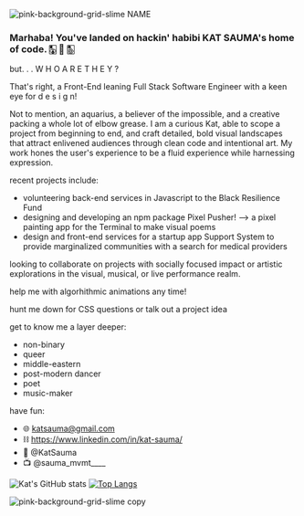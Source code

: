 
![pink-background-grid-slime NAME](https://user-images.githubusercontent.com/74579728/117240753-6431ca00-ade6-11eb-8bbd-96842c72f260.jpg)



### Marhaba! You've landed on hackin' habibi KAT SAUMA's home of code. 🀣 🧿 🀢
<!--
**kat-sauma/kat-sauma** is a ✨ _special_ ✨ repository because its `README.md` (this file) appears on your GitHub profile. -->

but. . .  W H O   A R E   T H E Y   ?
 
That's right, a Front-End leaning Full Stack Software Engineer with a keen eye for d e s i g n! 

Not to mention, an aquarius, a believer of the impossible, and a creative packing a whole lot of elbow grease. 
I am a curious Kat, able to scope a project from beginning to end, and craft detailed, bold visual landscapes that attract enlivened audiences through clean code and intentional art. My work hones the user's experience to be a fluid experience while harnessing expression. 

recent projects include: 
* volunteering back-end services in Javascript to the Black Resilience Fund
* designing and developing an npm package Pixel Pusher! --> a pixel painting app for the Terminal to make visual poems
* design and front-end services for a startup app Support System to provide marginalized communities with a search for medical providers


looking to collaborate on projects with socially focused impact or artistic explorations in the visual, musical, or live performance realm.


help me with algorhithmic animations any time!


hunt me down for CSS questions or talk out a project idea


get to know me a layer deeper:
* non-binary
* queer
* middle-eastern
* post-modern dancer
* poet
* music-maker

have fun:
- 🌐  katsauma@gmail.com
- ⛓  https://www.linkedin.com/in/kat-sauma/
- 🐣  @KatSauma
- 📺  @sauma_mvmt____


![Kat's GitHub stats](https://github-readme-stats.vercel.app/api?username=kat-sauma&theme=buefy&show_icons=true&bg_color=DEG,FFC476,FFEF72,B3F0C4,E2D3F2,A3C0FA)
[![Top Langs](https://github-readme-stats.vercel.app/api/top-langs/?username=kat-sauma&layout=compact)](https://github.com/kat-sauma/github-readme-stats&text_color=DEG,A3C0FA)

![pink-background-grid-slime copy](https://user-images.githubusercontent.com/74579728/117240009-bbcf3600-ade4-11eb-9811-acfa6543cee3.jpg)
